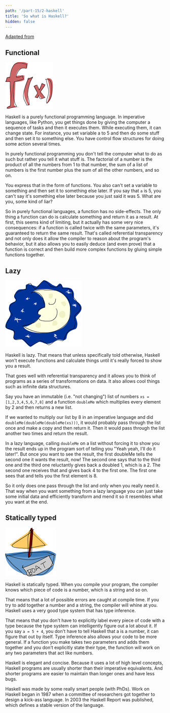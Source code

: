 ```yaml
---
path: '/part-15/2-haskell'
title: 'So what is Haskell?'
hidden: false
---
```


[Adapted from](https://learnyouahaskell.com/introduction#so-whats-haskell)


## Functional

![](fx.png)

Haskell is a purely functional programming language. In imperative languages, like Python, you get things done by giving the computer a sequence of tasks and then it executes them. While executing them, it can change state.
For instance, you set variable a to 5 and then do some stuff and then set it to something else. You have control flow structures for doing some action several times.

In purely functional programming you don't tell the computer what to do as such but rather you tell it what stuff is. The factorial of a number is the product of all the numbers from 1 to that number, the sum of a list of numbers is the first number plus the sum of all the other numbers, and so on.

You express that in the form of functions. You also can't set a variable to something and then set it to something else later. If you say that `a` is 5, you can't say it's something else later because you just said it was 5. What are you, some kind of liar?

So in purely functional languages, a function has no side-effects. The only thing a function can do is calculate something and return it as a result.
At first, this seems kind of limiting, but it actually has some very nice consequences: if a function is called twice with the same parameters, it's guaranteed to return the same result.
That's called referential transparency and not only does it allow the compiler to reason about the program's behavior, but it also allows you to easily deduce (and even prove) that a function is correct and then build more complex functions by gluing simple functions together.

## Lazy

![](lazy.png)

Haskell is lazy. That means that unless specifically told otherwise, Haskell won't execute functions and calculate things until it's really forced to show you a result.

That goes well with referential transparency and it allows you to think of programs as a series of transformations on data. It also allows cool things such as infinite data structures.

Say you have an immutable (i.e. "not changing") list of numbers `xs = [1,2,3,4,5,6,7,8]` and a function `doubleMe` which multiplies every element by 2 and then returns a new list.

If we wanted to multiply our list by 8 in an imperative language and did `doubleMe(doubleMe(doubleMe(xs)))`, it would probably pass through the list once and make a copy and then return it. Then it would pass through the list another two times and return the result.

In a lazy language, calling `doubleMe` on a list without forcing it to show you the result ends up in the program sort of telling you "Yeah yeah, I'll do it later!". But once you want to see the result, the first doubleMe tells the second one it wants the result, now! The second one says that to the third one and the third one reluctantly gives back a doubled 1, which is a 2. The second one receives that and gives back 4 to the first one. The first one sees that and tells you the first element is 8.

So it only does one pass through the list and only when you really need it. That way when you want something from a lazy language you can just take some initial data and efficiently transform and mend it so it resembles what you want at the end.

## Statically typed

![](boat.png)

Haskell is statically typed. When you compile your program, the compiler knows which piece of code is a number, which is a string and so on.

That means that a lot of possible errors are caught at compile time. If you try to add together a number and a string, the compiler will whine at you. Haskell uses a very good type system that has type inference.

That means that you don't have to explicitly label every piece of code with a type because the type system can intelligently figure out a lot about it. If you say `a = 5 + 4`, you don't have to tell Haskell that a is a number, it can figure that out by itself. Type inference also allows your code to be more general. If a function you make takes two parameters and adds them together and you don't explicitly state their type, the function will work on any two parameters that act like numbers.

Haskell is elegant and concise. Because it uses a lot of high level concepts, Haskell programs are usually shorter than their imperative equivalents. And shorter programs are easier to maintain than longer ones and have less bugs.

Haskell was made by some really smart people (with PhDs). Work on Haskell began in 1987 when a committee of researchers got together to design a kick-ass language. In 2003 the Haskell Report was published, which defines a stable version of the language.
